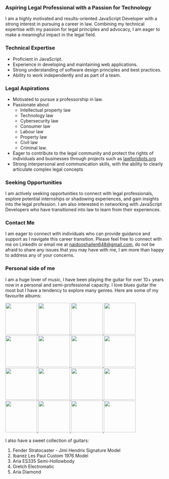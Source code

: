### Aspiring Legal Professional with a Passion for Technology

I am a highly motivated and results-oriented JavaScript Developer with a strong interest in pursuing a career in law. Combining my technical expertise with my passion for legal principles and advocacy, I am eager to make a meaningful impact in the legal field.

### Technical Expertise

* Proficient in JavaScript.
* Experience in developing and maintaining web applications.
* Strong understanding of software design principles and best practices.
* Ability to work independently and as part of a team.

### Legal Aspirations

* Motivated to pursue a professorship in law.
* Passionate about
  * Intellectual property law
  * Technology law
  * Cybersecurity law
  * Consumer law
  * Labour law
  * Property law
  * Civil law
  * Criminal law.
* Eager to contribute to the legal community and protect the rights of individuals and businesses through projects such as [lawforidiots.org](https://lawforidiots.org)
* Strong interpersonal and communication skills, with the ability to clearly articulate complex legal concepts

### Seeking Opportunities

I am actively seeking opportunities to connect with legal professionals, explore potential internships or shadowing experiences, and gain insights into the legal profession. I am also interested in networking with JavaScript Developers who have transitioned into law to learn from their experiences.

### Contact Me

I am eager to connect with individuals who can provide guidance and support as I navigate this career transition. Please feel free to connect with me on LinkedIn or email me at naidooshailen648@gmail.com, do not be afraid to share any issues that you may have with me, I am more than happy to address any of your concerns.

### Personal side of me

I am a huge lover of music, I have been playing the guitar for over 10+ years now in a personal and semi-professional capacity. I love blues guitar the most but I have a tendency to explore many genres. Here are some of my favourite albums:

<a href="https://open.spotify.com/track/5O59s7bCgTFsXDXlWecyQ1?si=d7cace0d79a84560" target="_blank">
 <img src="https://github.com/shailen-naidoo/shailen-naidoo/assets/26552540/5647769e-4f33-437e-942e-59b0eec1da91" height="100px" width="100px" />
</a>
<a href="https://open.spotify.com/track/4zoQ3EqopTIGmK2c2rPV5t?si=291b4cda9c384037" target="_blank">
 <img src="https://github.com/shailen-naidoo/shailen-naidoo/assets/26552540/f2c5fe17-5984-45bf-ae4c-303b90b48448" height="100px" width="100px" />
<a/>
<a href="https://open.spotify.com/track/2VjXGuPVVxyhMgER3Uz2Fe?si=76f86511e1eb4c65" target="_blank">
 <img src="https://github.com/shailen-naidoo/shailen-naidoo/assets/26552540/518515f9-8432-475b-89d2-229ec3ef5c07" height="100px" width="100px" />
</a>
<a href="https://open.spotify.com/track/0nJW01T7XtvILxQgC5J7Wh?si=1a0f06936c4c40e3" target="_blank">
 <img src="https://github.com/shailen-naidoo/shailen-naidoo/assets/26552540/dd72a195-e401-4ef6-9c69-741fd6a409be" height="100px" width="100px" />
</a>
<a href="https://open.spotify.com/track/1JdFSVTGl0gDJJVUTBvauR?si=42551bcb61674be0" target="_blank">
 <img src="https://github.com/shailen-naidoo/shailen-naidoo/assets/26552540/269bc069-0c1e-443a-8084-3ed536a28450" height="100px" width="100px" />
</a>
<a href="https://open.spotify.com/track/5gFoAVTN9YlM9uJCrFZtgl?si=75af2de6c0064f56" target="_blank">
 <img src="https://github.com/shailen-naidoo/shailen-naidoo/assets/26552540/ea5c7e82-f264-468c-993b-52d106173fdf" height="100px" width="100px" />
</a>
<a href="https://open.spotify.com/track/3fVoaJNF8ALQlL0MG5XpWa?si=16b5d594e6a84c45" target="_blank">
 <img src="https://github.com/shailen-naidoo/shailen-naidoo/assets/26552540/52e00381-86a5-4467-b332-a138beb0a317" height="100px" width="100px" />
</a>
<a href="https://open.spotify.com/track/0BgbobvykXxEvxo2HhCuvM?si=79d93d3e29f840f1" target="_blank">
 <img src="https://github.com/shailen-naidoo/shailen-naidoo/assets/26552540/1470b646-a649-43d9-a4ea-2f5e84b4c475" height="100px" width="100px" />
</a>
<a href="https://open.spotify.com/track/5PyjfIFYrV26ODWzzsbcit?si=f1764822f34b444f" target="_blank">
 <img src="https://github.com/shailen-naidoo/shailen-naidoo/assets/26552540/623922d3-cd4f-401d-b43f-9b3229bc73e0" height="100px" width="100px" />
</a>
<a href="https://open.spotify.com/track/2CuUB5MbfRShtunR8g5hjR?si=4bc28e4f177747bc" target="_blank">
 <img src="https://github.com/shailen-naidoo/shailen-naidoo/assets/26552540/7deaae20-f5d2-4ddb-b1bb-fd876adf218b" height="100px" width="100px" />
</a>
<a href="https://open.spotify.com/track/4iJyoBOLtHqaGxP12qzhQI?si=4ba04d2e01f54991" target="_blank">
 <img src="https://github.com/shailen-naidoo/shailen-naidoo/assets/26552540/9a1ed11f-b48c-4766-87a3-b49ebcbda263" height="100px" width="100px" />
</a>
<a href="https://open.spotify.com/track/0RnxpSzxzwZgFQ0NahQr9K?si=e2c1dedfbc534bd5" target="_blank">
 <img src="https://github.com/shailen-naidoo/shailen-naidoo/assets/26552540/e60da1ce-3675-4eb4-899e-e2458a344349" height="100px" width="100px" />
</a>
<a href="https://open.spotify.com/track/3XVBdLihbNbxUwZosxcGuJ?si=fa3a4700acd8443c" target="_blank">
 <img src="https://github.com/shailen-naidoo/shailen-naidoo/assets/26552540/2d0e29da-c6d4-409a-b5aa-ce6ac371dadb" height="100px" width="100px" />
</a>
<a href="https://open.spotify.com/track/5WMKS1iDfugyLhfibIlR51?si=4f32b38b7c324b31" target="_blank">
 <img src="https://github.com/shailen-naidoo/shailen-naidoo/assets/26552540/0b91c6f8-9719-44d6-a7a6-c94950103899" height="100px" width="100px" />
</a>
<a href="https://open.spotify.com/track/5O9oIsN5r0MKWuUrjWSa7W?si=870bd2264a204899" target="_blank">
 <img src="https://github.com/shailen-naidoo/shailen-naidoo/assets/26552540/facbed4a-d6b5-4362-bad9-3998a033d8e5" height="100px" width="100px" />
</a>
<a href="https://open.spotify.com/track/58Zt987fK6gWxtO0MwEzPn?si=d1cbe9399d844c1f" target="_blank">
 <img src="https://github.com/shailen-naidoo/shailen-naidoo/assets/26552540/19ddcd95-2583-48f8-b05d-2d78351c2629" height="100px" width="100px" />
</a>

I also have a sweet collection of guitars:

1. Fender Stratocaster - Jimi Hendrix Signature Model
2. Ibanez Les Paul Custom 1976 Model
3. Aria ES335 Semi-Hollowbody
4. Gretch Electromatic
5. Aria Diamond
